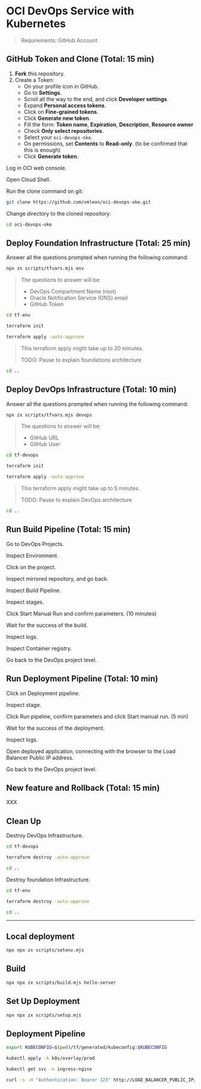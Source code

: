 # OCI DevOps Service with Kubernetes

> Requirements: GitHub Account

## GitHub Token and Clone (Total: 15 min)

1. **Fork** this repository.
2. Create a Token:
    - On your profile icon in GitHub.
    - Go to **Settings**.
    - Scroll all the way to the end, and click **Developer settings**.
    - Expand **Personal access tokens**.
    - Click on **Fine-grained tokens**.
    - Click **Generate new token**.
    - Fill the form: **Token name**, **Expiration**, **Description**, **Resource owner**
    - Check **Only select repositories**.
    - Select your `oci-devops-oke`.
    - On permissions, set **Contents** to **Read-only**. (to be confirmed that this is enough)
    - Click **Generate token**.

Log in OCI web console.

Open Cloud Shell.

Run the clone command on git:
```bash
git clone https://github.com/vmleon/oci-devops-oke.git
```

Change directory to the cloned repository:
```bash
cd oci-devops-oke
```

## Deploy Foundation Infrastructure (Total: 25 min)

Answer all the questions prompted when running the following command:
```bash
npx zx scripts/tfvars.mjs env
```

> The questions to answer will be:
> - DevOps Compartment Name (root)
> - Oracle Notification Service (ONS) email
> - GitHub Token

```bash
cd tf-env
```

```bash
terraform init
```

```bash
terraform apply -auto-approve
```

> This terraform apply might take up to 20 minutes.
>
> TODO: Pause to explain foundations architecture

```bash
cd ..
```

## Deploy DevOps Infrastructure (Total: 10 min)

Answer all the questions prompted when running the following command:
```bash
npx zx scripts/tfvars.mjs devops
```

> The questions to answer will be:
> - GitHub URL
> - GitHub User

```bash
cd tf-devops
```

```bash
terraform init
```

```bash
terraform apply -auto-approve
```

> This terraform apply might take up to 5 minutes.
> 
> TODO: Pause to explain DevOps architecture

```bash
cd ..
```

## Run Build Pipeline (Total: 15 min)

Go to DevOps Projects.

Inspect Environment.

Click on the project.

Inspect mirrored repository, and go back.

Inspect Build Pipeline.

Inspect stages.

Click Start Manual Run and confirm parameters. (10 minutes)

Wait for the success of the build.

Inspect logs.

Inspect Container registry.

Go back to the DevOps project level.

## Run Deployment Pipeline (Total: 10 min)

Click on Deployment pipeline.

Inspect stage.

Click Run pipeline, confirm parameters and click Start manual run. (5 min)

Wait for the success of the deployment.

Inspect logs.

Open deployed application, connecting with the browser to the Load Balancer Public IP address.

Go back to the DevOps project level.

## New feature and Rollback (Total: 15 min)

XXX

## Clean Up

Destroy DevOps Infrastructure.

```bash
cd tf-devops
```

```bash
terraform destroy -auto-approve
```

```bash
cd ..
```

Destroy foundation Infrastructure.

```bash
cd tf-env
```

```bash
terraform destroy -auto-approve
```

```bash
cd ..
```

---

## Local deployment

```bash
npx npx zx scripts/setenv.mjs
```

## Build

```bash
npx npx zx scripts/build.mjs hello-server
```

## Set Up Deployment

```bash
npx npx zx scripts/setup.mjs
```

## Deployment Pipeline

```bash
export KUBECONFIG=$(pwd)/tf/generated/kubeconfig:$KUBECONFIG
```

```bash
kubectl apply -k k8s/overlay/prod
```

```bash
kubectl get svc -n ingress-nginx
```

```bash
curl -s -H "Authentication: Bearer 123" http://LOAD_BALANCER_PUBLIC_IP/ | jq .
```